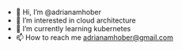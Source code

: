 - 👋 Hi, I’m @adrianamhober
- 👀 I’m interested in cloud architecture
- 🌱 I’m currently learning kubernetes
- 📫 How to reach me adrianamhober@gmail.com

<!---
adrianamhober/adrianamhober is a ✨ special ✨ repository because its `README.md` (this file) appears on your GitHub profile.
You can click the Preview link to take a look at your changes.
--->
